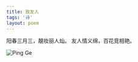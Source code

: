 ```yaml
---
title: 致友人
tags: '诗'
layout: poem
---
```


阳春三月三，靚妆丽人灿。
友人情义绵，百花竞相艳。

![Ping Ge](for_posts/zhi-you-ren.jpg)
